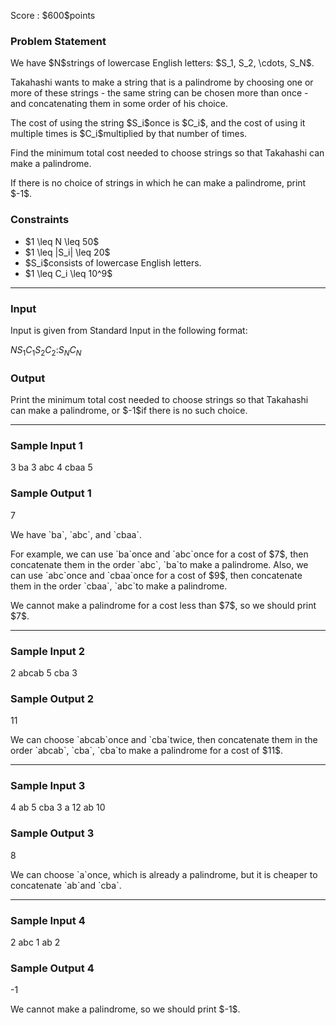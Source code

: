 
<div>

<span>

<span>

<p>
Score : $600$points
</p>

<div>

<section>

### **Problem Statement**

<p>
We have $N$strings of lowercase English letters: $S_1, S_2, \cdots, S_N$.
</p>

<p>
Takahashi wants to make a string that is a palindrome by choosing one or more of these strings - the same string can be chosen more than once - and concatenating them in some order of his choice.
</p>

<p>
The cost of using the string $S_i$once is $C_i$, and the cost of using it multiple times is $C_i$multiplied by that number of times.
</p>

<p>
Find the minimum total cost needed to choose strings so that Takahashi can make a palindrome.
</p>

<p>
If there is no choice of strings in which he can make a palindrome, print $-1$.
</p>

</section>

</div>

<div>

<section>

### **Constraints**

<ul>

<li>
$1 \leq N \leq 50$
</li>

<li>
$1 \leq |S_i| \leq 20$
</li>

<li>
$S_i$consists of lowercase English letters.
</li>

<li>
$1 \leq C_i \leq 10^9$
</li>

</ul>

</section>

</div>

---

<div>

<div>

<section>

### **Input**

<p>
Input is given from Standard Input in the following format:
</p>

<div>

$N$$S_1$$C_1$$S_2$$C_2$$:$$S_N$$C_N$
</div>

</section>

</div>

<div>

<section>

### **Output**

<p>
Print the minimum total cost needed to choose strings so that Takahashi can make a palindrome, or $-1$if there is no such choice.
</p>

</section>

</div>

</div>

---

<div>

<section>

### **Sample Input 1**

<div>

3
ba 3
abc 4
cbaa 5

</div>

</section>

</div>

<div>

<section>

### **Sample Output 1**

<div>

7

</div>

<p>
We have `ba`, `abc`, and `cbaa`.
</p>

<p>
For example, we can use `ba`once and `abc`once for a cost of $7$, then concatenate them in the order `abc`, `ba`to make a palindrome.
Also, we can use `abc`once and `cbaa`once for a cost of $9$, then concatenate them in the order `cbaa`, `abc`to make a palindrome.
</p>

<p>
We cannot make a palindrome for a cost less than $7$, so we should print $7$.
</p>

</section>

</div>

---

<div>

<section>

### **Sample Input 2**

<div>

2
abcab 5
cba 3

</div>

</section>

</div>

<div>

<section>

### **Sample Output 2**

<div>

11

</div>

<p>
We can choose `abcab`once and `cba`twice, then concatenate them in the order `abcab`, `cba`, `cba`to make a palindrome for a cost of $11$.
</p>

</section>

</div>

---

<div>

<section>

### **Sample Input 3**

<div>

4
ab 5
cba 3
a 12
ab 10

</div>

</section>

</div>

<div>

<section>

### **Sample Output 3**

<div>

8

</div>

<p>
We can choose `a`once, which is already a palindrome, but it is cheaper to concatenate `ab`and `cba`.
</p>

</section>

</div>

---

<div>

<section>

### **Sample Input 4**

<div>

2
abc 1
ab 2

</div>

</section>

</div>

<div>

<section>

### **Sample Output 4**

<div>

-1

</div>

<p>
We cannot make a palindrome, so we should print $-1$.
</p>

</section>

</div>

</span>

</span>

</div>
